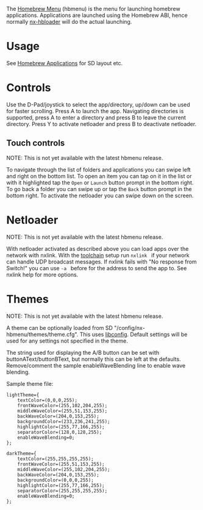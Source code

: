 The [Homebrew Menu](https://github.com/switchbrew/nx-hbmenu) (hbmenu) is
the menu for launching homebrew applications. Applications are launched
using the Homebrew ABI, hence normally
[nx-hbloader](https://github.com/switchbrew/nx-hbloader) will do the
actual launching.

# Usage

See [Homebrew Applications](Homebrew%20Applications.md "wikilink") for
SD layout etc.

# Controls

Use the D-Pad/joystick to select the app/directory, up/down can be used
for faster scrolling. Press A to launch the app. Navigating directories
is supported, press A to enter a directory and press B to leave the
current directory. Press Y to activate netloader and press B to
deactivate netloader.

## Touch controls

NOTE: This is not yet available with the latest hbmenu release.

To navigate through the list of folders and applications you can swipe
left and right on the bottom list. To open an item you can tap on it in
the list or with it highlighted tap the `Open` or `Launch` button prompt
in the bottom right. To go back a folder you can swipe up or tap the
`Back` button prompt in the bottom right. To activate the netloader you
can swipe down on the screen.

# Netloader

NOTE: This is not yet available with the latest hbmenu release.

With netloader activated as described above you can load apps over the
network with nxlink. With the
[toolchain](Setting%20up%20Development%20Environment.md "wikilink")
setup run `nxlink `<nrofile> if your network can handle UDP broadcast
messages. If nxlink fails with "No response from Switch\!" you can use
`-a `<ip address> before <nrofile> for the address to send the app to.
See nxlink help for more options.

# Themes

NOTE: This is not yet available with the latest hbmenu release.

A theme can be optionally loaded from SD
"/config/nx-hbmenu/themes/theme.cfg". This uses
[libconfig](https://hyperrealm.github.io/libconfig/libconfig_manual.html).
Default settings will be used for any settings not specified in the
theme.

The string used for displaying the A/B button can be set with
buttonAText/buttonBText, but normally this can be left at the defaults.
Remove/comment the sample enableWaveBlending line to enable wave
blending.

Sample theme file:

`lightTheme={`  
`    textColor=(0,0,0,255);`  
`    frontWaveColor=(255,102,204,255);`  
`    middleWaveColor=(255,51,153,255);`  
`    backWaveColor=(204,0,153,255);`  
`    backgroundColor=(233,236,241,255);`  
`    highlightColor=(255,77,166,255);`  
`    separatorColor=(128,0,128,255);`  
`    enableWaveBlending=0;`  
`};`  
  
`darkTheme={`  
`    textColor=(255,255,255,255);`  
`    frontWaveColor=(255,51,153,255);`  
`    middleWaveColor=(255,102,204,255);`  
`    backWaveColor=(204,0,153,255);`  
`    backgroundColor=(0,0,0,255);`  
`    highlightColor=(255,77,166,255);`  
`    separatorColor=(255,255,255,255);`  
`    enableWaveBlending=0;`  
`};`
